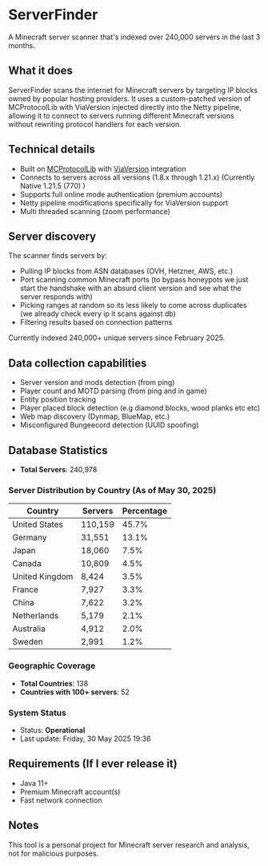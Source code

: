 # ServerFinder
A Minecraft server scanner that's indexed over 240,000 servers in the last 3 months.

## What it does
ServerFinder scans the internet for Minecraft servers by targeting IP blocks owned by popular hosting providers. It uses a custom-patched version of MCProtocolLib with ViaVersion injected directly into the Netty pipeline, allowing it to connect to servers running different Minecraft versions without rewriting protocol handlers for each version.

## Technical details
- Built on [MCProtocolLib](https://github.com/GeyserMC/MCProtocolLib) with [ViaVersion](https://github.com/ViaVersion/ViaVersion) integration
- Connects to servers across all versions (1.8.x through 1.21.x) (Currently Native 1.21.5 (770) )
- Supports full online mode authentication (premium accounts)
- Netty pipeline modifications specifically for ViaVersion support 
- Multi threaded scanning (zoom performance)

## Server discovery
The scanner finds servers by:
- Pulling IP blocks from ASN databases (OVH, Hetzner, AWS, etc.)
- Port scanning common Minecraft ports (to bypass honeypots we just start the handshake with an absurd client version and see what the server responds with)
- Picking ranges at random so its less likely to come across duplicates (we already check every ip it scans against db)
- Filtering results based on connection patterns

Currently indexed 240,000+ unique servers since February 2025.

## Data collection capabilities
- Server version and mods detection (from ping)
- Player count and MOTD parsing (from ping and in game)
- Entity position tracking
- Player placed block detection (e.g diamond blocks, wood planks etc etc)
- Web map discovery (Dynmap, BlueMap, etc.)
- Misconfigured Bungeecord detection (UUID spoofing)

## Database Statistics
- **Total Servers**: 240,978

### Server Distribution by Country (As of May 30, 2025)
| Country | Servers | Percentage |
|---------|---------|------------|
| United States | 110,159 | 45.7% |
| Germany | 31,551 | 13.1% |
| Japan | 18,060 | 7.5% |
| Canada | 10,809 | 4.5% |
| United Kingdom | 8,424 | 3.5% |
| France | 7,927 | 3.3% |
| China | 7,622 | 3.2% |
| Netherlands | 5,179 | 2.1% |
| Australia | 4,912 | 2.0% |
| Sweden | 2,991 | 1.2% |

### Geographic Coverage
- **Total Countries**: 138
- **Countries with 100+ servers**: 52

### System Status
- Status: **Operational**
- Last update: Friday, 30 May 2025 19:36

## Requirements (If I ever release it)
- Java 11+
- Premium Minecraft account(s)
- Fast network connection

## Notes
This tool is a personal project for Minecraft server research and analysis, not for malicious purposes.
